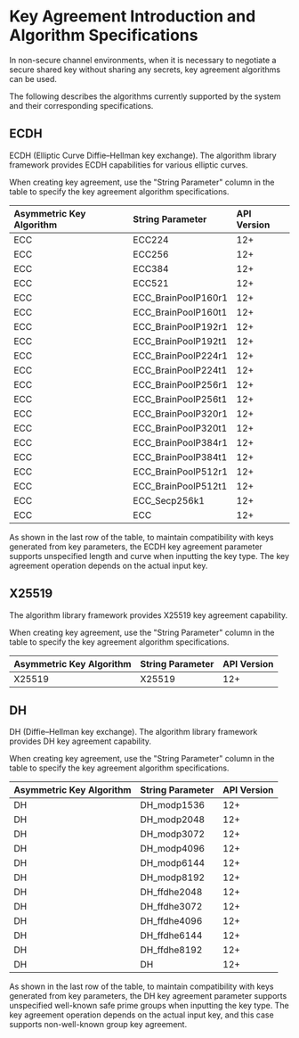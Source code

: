 # Key Agreement Introduction and Algorithm Specifications

In non-secure channel environments, when it is necessary to negotiate a secure shared key without sharing any secrets, key agreement algorithms can be used.

The following describes the algorithms currently supported by the system and their corresponding specifications.

## ECDH

ECDH (Elliptic Curve Diffie–Hellman key exchange). The algorithm library framework provides ECDH capabilities for various elliptic curves.

When creating key agreement, use the "String Parameter" column in the table to specify the key agreement algorithm specifications.

| Asymmetric Key Algorithm | String Parameter | API Version |
| :-------- | :-------- | :-------- |
| ECC | ECC224 | 12+ |
| ECC | ECC256 | 12+ |
| ECC | ECC384 | 12+ |
| ECC | ECC521 | 12+ |
| ECC | ECC_BrainPoolP160r1 | 12+ |
| ECC | ECC_BrainPoolP160t1 | 12+ |
| ECC | ECC_BrainPoolP192r1 | 12+ |
| ECC | ECC_BrainPoolP192t1 | 12+ |
| ECC | ECC_BrainPoolP224r1 | 12+ |
| ECC | ECC_BrainPoolP224t1 | 12+ |
| ECC | ECC_BrainPoolP256r1 | 12+ |
| ECC | ECC_BrainPoolP256t1 | 12+ |
| ECC | ECC_BrainPoolP320r1 | 12+ |
| ECC | ECC_BrainPoolP320t1 | 12+ |
| ECC | ECC_BrainPoolP384r1 | 12+ |
| ECC | ECC_BrainPoolP384t1 | 12+ |
| ECC | ECC_BrainPoolP512r1 | 12+ |
| ECC | ECC_BrainPoolP512t1 | 12+ |
| ECC | ECC_Secp256k1 | 12+ |
| ECC | ECC | 12+ |

As shown in the last row of the table, to maintain compatibility with keys generated from key parameters, the ECDH key agreement parameter supports unspecified length and curve when inputting the key type. The key agreement operation depends on the actual input key.

## X25519

The algorithm library framework provides X25519 key agreement capability.

When creating key agreement, use the "String Parameter" column in the table to specify the key agreement algorithm specifications.

| Asymmetric Key Algorithm | String Parameter | API Version |
| :-------- | :-------- | :-------- |
| X25519 | X25519 | 12+ |

## DH

DH (Diffie–Hellman key exchange). The algorithm library framework provides DH key agreement capability.

When creating key agreement, use the "String Parameter" column in the table to specify the key agreement algorithm specifications.

| Asymmetric Key Algorithm | String Parameter | API Version |
| :-------- | :-------- | :-------- |
| DH | DH_modp1536 | 12+ |
| DH | DH_modp2048 | 12+ |
| DH | DH_modp3072 | 12+ |
| DH | DH_modp4096 | 12+ |
| DH | DH_modp6144 | 12+ |
| DH | DH_modp8192 | 12+ |
| DH | DH_ffdhe2048 | 12+ |
| DH | DH_ffdhe3072 | 12+ |
| DH | DH_ffdhe4096 | 12+ |
| DH | DH_ffdhe6144 | 12+ |
| DH | DH_ffdhe8192 | 12+ |
| DH | DH | 12+ |

As shown in the last row of the table, to maintain compatibility with keys generated from key parameters, the DH key agreement parameter supports unspecified well-known safe prime groups when inputting the key type. The key agreement operation depends on the actual input key, and this case supports non-well-known group key agreement.